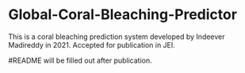 # Global-Coral-Bleaching-Predictor
This is a coral bleaching prediction system developed by Indeever Madireddy in 2021. Accepted for publication in JEI. 

#README will be filled out after publication.
